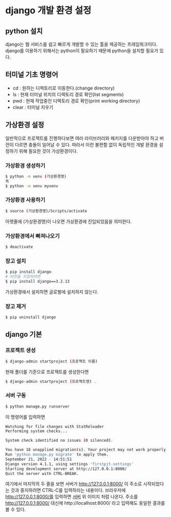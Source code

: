 # django 개발 환경 설정
## python 설치
django는 웹 서비스를 쉽고 빠르게 개발할 수 있는 툴을 제공하는 프레임워크이다.
django를 이용하기 위해서는 python이 필요하기 때문에 python을 설치할 필요가 있다.

## 터미널 기초 명령어
* cd : 원하는 디렉토리로 이동한다.(change directory)
* ls : 현재 터미널 위치의 디렉토리 경로 확인(list segments)
* pwd : 현재 작업중인 디렉토리 경로 확인(print working directory)
* clear : 터미널 지우기

## 가상환경 설정
일반적으로 프로젝트를 진행하다보면 여러 라이브러리와 패키지를 다운받아야 하고 버전이 다르면
충돌이 일어날 수 있다. 따라서 이런 불편함 없이 독립적인 개발 환경을 설정하기 위해 필요한 것이
가상환경이다.


### 가상환경 생성하기
```bash
$ python -m venv (가상환경명)
즉
$ python -m venv myvenv
```

### 가상환경 사용하기
```bash
$ source (가상환경명)/Scripts/activate
```
아랫줄에 (가상환경명)이 나오면 가상환경에 진입되었음을 의미한다.

### 가상환경에서 빠져나오기
```bash
$ deactivate
```

### 장고 설치
```bash
$ pip install django
# 버전을 지정하려면
$ pip install django==3.2.13
```
가상환경에서 설치하면 글로벌에 설치하지 않는다.

### 장고 제거
```bash
$ pip uninstall django
```

## django 기본
### 프로젝트 생성
```bash
$ django-admin startproject (프로젝트 이름)
```
현재 폴더를 기준으로 프로젝트를 생성한다면
```bash
$ django-admin startproject (프로젝트명) .
```

### 서버 구동
```bash
$ python manage.py runserver
```
이 명령어를 입력하면
```bash
Watching for file changes with StatReloader
Performing system checks...

System check identified no issues (0 silenced).

You have 18 unapplied migration(s). Your project may not work properly until you apply the migrations for app(s): admin, auth, contenttypes, sessions.
Run 'python manage.py migrate' to apply them.
September 21, 2022 - 14:51:51
Django version 4.1.1, using settings 'firstpjt.settings'
Starting development server at http://127.0.0.1:8000/
Quit the server with CTRL-BREAK.
```
여기에서 마지막의 두 줄을 보면
서버가 http://127.0.0.1:8000/ 이 주소로 시작되었다는 것과 중지하려면 CTRL-C를 입력하라는 내용이다.
브라우저에 http://127.0.0.1:8000/를 입력하면
[서버](./django_sucess.png)
위 이미지 처럼 나온다.
주소를 http://127.0.0.1:8000/ 대신에 http://localhost:8000/ 라고 입력해도 동일한 결과를 볼 수 있다.
